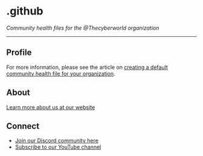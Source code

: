 # .github
*Community health files for the @Thecyberworld organization*

---
## Profile
For more information, please see the article on [creating a default community health file for your organization](https://help.github.com/en/articles/creating-a-default-community-health-file-for-your-organization).

## About
[Learn more about us at our website](linktree.com/thecyberworld)

## Connect

- [Join our Discord community here](https://discord.gg/QHBPq6xP5p)
- [Subscribe to our YouTube channel](https://www.youtube.com/c/thecyberworld)
